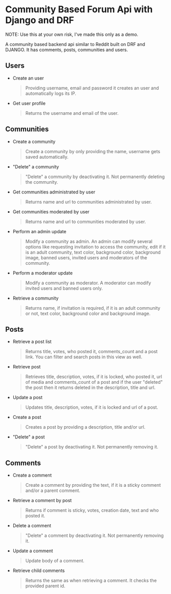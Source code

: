# Community Based Forum Api with Django and DRF

NOTE: Use this at your own risk, I've made this only as a demo.

A community based backend api similar to Reddit built on DRF and DJANGO. It has comments, posts, communities and users.

## Users

  - Create an user
  
      > Providing username, email and password it creates an user and automatically logs its IP.
      
  - Get user profile
  
      > Returns the username and email of the user.
      
  
## Communities

  - Create a community
  
      > Create a community by only providing the name, username gets saved automatically.
  
  - "Delete" a community
  
      > "Delete" a community by deactivating it. Not permanently deleting the community.
  
  - Get communities administrated by user
  
      > Returns name and url to communities administrated by user.
  
  - Get communities moderated by user
  
      > Returns name and url to communities moderated by user.
  
  - Perform an admin update
  
      > Modify a community as admin. An admin can modify several options like requesting invitation to access the community,
      edit if it is an adult community, text color, background color, background image, banned users, invited users and       moderators of the community.
  
  - Perform a moderator update
  
      > Modify a community as moderator. A moderator can modify invited users and banned users only.
  
  - Retrieve a community
  
      > Returns name, if invitation is required, if it is an adult community or not, text color, background color and background image.
  
## Posts

  - Retrieve a post list
  
      > Returns title, votes, who posted it, comments_count and a post link. You can filter and search posts in this view as well.
  
  - Retrieve post
  
      > Retrieves title, description, votes, if it is locked, who posted it, url of media and comments_count of a post and if the user "deleted" the post then it returns deleted in the description, title and url.
  
  - Update a post
  
      > Updates title, description, votes, if it is locked and url of a post.
  
  - Create a post
  
      > Creates a post by providing a description, title and/or url.
  
  - "Delete" a post
  
      > "Delete" a post by deactivating it. Not permanently removing it.
  
## Comments

  - Create a comment
  
      > Create a comment by providing the text, if it is a sticky comment and/or a parent comment.
  
  - Retrieve a comment by post
  
      > Returns if comment is sticky, votes, creation date, text and who posted it.
  
  - Delete a comment
  
      > "Delete" a comment by deactivating it. Not permanently removing it.
  
  - Update a comment
  
      > Update body of a comment.
  
  - Retrieve child comments
  
      > Returns the same as when retrieving a comment. It checks the provided parent id.
  
